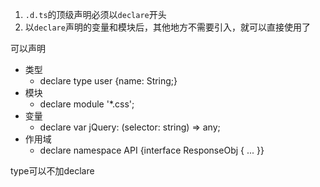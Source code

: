 1. `.d.ts`的顶级声明必须以`declare`开头
2. 以`declare`声明的变量和模块后，其他地方不需要引入，就可以直接使用了

可以声明

- 类型
  - declare type user {name: String;}
- 模块
  - declare module '*.css';
- 变量
  - declare var jQuery: (selector: string) => any;
- 作用域
  - declare namespace API {interface ResponseObj { ... }}

type可以不加declare